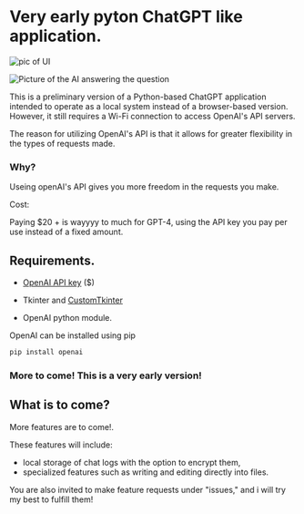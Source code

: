 # Very early pyton ChatGPT like application.

![pic of UI](https://user-images.githubusercontent.com/29478339/229654386-c534323a-467f-4d76-b5ca-5222b758d660.png)

![Picture of the AI answering the question](https://user-images.githubusercontent.com/29478339/229654577-55b85fb5-b083-4c6b-95f5-db6197de4cbf.png)


This is a preliminary version of a Python-based ChatGPT application intended to operate as a local system instead of a browser-based version. However, it still requires a Wi-Fi connection to access OpenAI's API servers. 

The reason for utilizing OpenAI's API is that it allows for greater flexibility in the types of requests made.

### Why?

Useing openAI's API gives you more freedom in the requests you make.

Cost:

Paying $20 + is wayyyy to much for GPT-4, using the API key you pay per use instead of a fixed amount.

## Requirements.

- [OpenAI API key](https://platform.openai.com/account/api-keys) ($)

- Tkinter and [CustomTkinter](https://github.com/TomSchimansky/CustomTkinter)

- OpenAI python module.

OpenAI can be installed using pip

```bash
pip install openai
```

### More to come! This is a very early version!

## What is to come?

More features are to come!. 

These features will include:
- local storage of chat logs with the option to encrypt them, 
- specialized features such as writing and editing directly into files. 

You are also invited to make feature requests under "issues," and i will try my best to fulfill them!